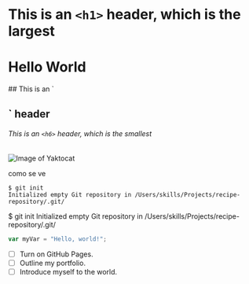 # This is an `<h1>` header, which is the largest
<h1>Hello World</h1>
## This is an `<h2>` header

###### This is an `<h6>` header, which is the smallest

![Image of Yaktocat](https://octodex.github.com/images/yaktocat.png)

como se ve

```
$ git init
Initialized empty Git repository in /Users/skills/Projects/recipe-repository/.git/
```

$ git init
Initialized empty Git repository in /Users/skills/Projects/recipe-repository/.git/

``` javascript
var myVar = "Hello, world!";
```

- [ ] Turn on GitHub Pages.
- [ ] Outline my portfolio.
- [ ] Introduce myself to the world.
